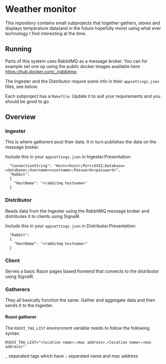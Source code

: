 # Weather monitor

This repository contains small subprojects that together gathers, stores and displays temperature data(and in the future hopefully more) using what ever technology I find interesting at the time.

## Running

Parts of this system uses RabbitMQ as a message broker. You can for example set one up using the public docker images available here https://hub.docker.com/_/rabbitmq.

The Ingester and the Distributor require some info in their `appsettings.json` files, see below.

Each subproject has a `Makefile`. Update it to suit your requirements and you should be good to go.

## Overview

### Ingester

This is where gatherers post their data. It in turn publishes the data on the message broker.

Include this in your `appsettings.json` in Ingester.Presentation:
```
  "ConnectionString": "Host=<host>;Port=5432;Database=<database>;Username=<username>;Password=<password>",
  "Rabbit":
  {
    "HostName": "<rabbitmq hostname>"
  }
```

### Distributor

Reads data from the Ingester using the RabbitMQ message broker and distributes it to clients using SignalR.

Include this in your `appsettings.json` in Distributor.Presentation:
```
  "Rabbit":
  {
    "HostName": "<rabbitmq hostname>"
  }
```

### Client

Serves a basic Razor pages based frontend that connects to the distributor using SignalR.

### Gatherers

They all basically function the same. Gather and aggregate data and then sends it to the Ingester.

#### Ruuvi gatherer

The `RUUVI_TAG_LIST` environment variable needs to follow the following syntax:

`RUUVI_TAG_LIST="<location name>;<mac address>,<location name>;<mac address>"`

`,` separated tags which have `;` separated name and mac address
